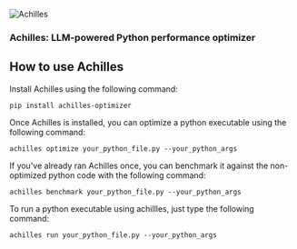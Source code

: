![Achilles](achilles.png)

### Achilles: LLM-powered Python performance optimizer


## How to use Achilles

Install Achilles using the following command:

```
pip install achilles-optimizer
```

Once Achilles is installed, you can optimize a python executable using the following command:

```
achilles optimize your_python_file.py --your_python_args
```

If you've already ran Achilles once, you can benchmark it against the non-optimized python code with the following command:

```
achilles benchmark your_python_file.py --your_python_args
```

To run a python executable using achillles, just type the following command:

```
achilles run your_python_file.py --your_python_args
```
